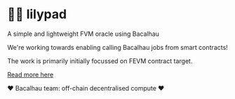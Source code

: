 # 🌺🐸 lilypad
A simple and lightweight FVM oracle using Bacalhau


We're working towards enabling calling Bacalhau jobs from smart contracts! 

The work is primarily initially focussed on FEVM contract target.

[Read more here](https://pl-strflt.notion.site/Project-Lilypad-FVM-Bacalhau-Integration-Bridge-Compute-As-A-Service-1a351c99deff4c5ea1cfc9dbd6e2a3c5)

❤️ Bacalhau team: off-chain decentralised compute ❤️
